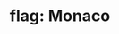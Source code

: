 ---
layout: smileys&emotion
title: "flag: Monaco"
emoji: flag_monaco
permalink: 🇲🇨.html
image: assets/img/3moji/flag_monaco.png
---